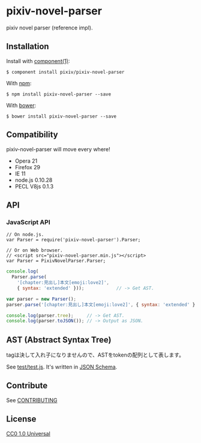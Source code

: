 # pixiv-novel-parser

  pixiv novel parser (reference impl).

## Installation

  Install with [component(1)](http://component.io):

    $ component install pixiv/pixiv-novel-parser

  With [npm](https://www.npmjs.org):

    $ npm install pixiv-novel-parser --save

  With [bower](http://bower.io):

    $ bower install pixiv-novel-parser --save

## Compatibility
pixiv-novel-parser will move every where!
- Opera 21
- Firefox 29
- IE 11
- node.js 0.10.28
- PECL V8js 0.1.3

## API

### JavaScript API

```
// On node.js.
var Parser = require('pixiv-novel-parser').Parser;

// Or on Web browser.
// <script src="pixiv-novel-parser.min.js"></script>
var Parser = PixivNovelParser.Parser;
```

```javascript
console.log(
  Parser.parse(
    '[chapter:見出し]本文[emoji:love2]',
    { syntax: 'extended' }));            // -> Get AST.
```

```javascript
var parser = new Parser();
parser.parse('[chapter:見出し]本文[emoji:love2]', { syntax: 'extended' });

console.log(parser.tree);     // -> Get AST.
console.log(parser.toJSON()); // -> Output as JSON.
```

## AST (Abstract Syntax Tree)

  tagは決して入れ子になりませんので、ASTをtokenの配列として表します。

  See [test/test.js](test/test.js). It's written in [JSON Schema](http://json-schema.org).

## Contribute

See [CONTRIBUTING](CONTRIBUTING.md)

## License

[CC0 1.0 Universal](LICENSE)

